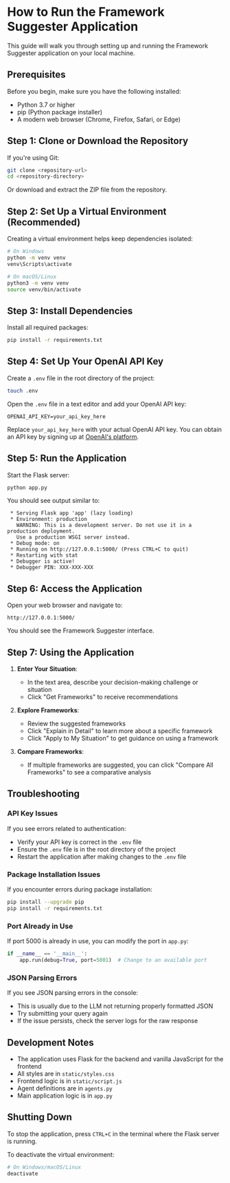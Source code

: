 # How to Run the Framework Suggester Application

This guide will walk you through setting up and running the Framework Suggester application on your local machine.

## Prerequisites

Before you begin, make sure you have the following installed:
- Python 3.7 or higher
- pip (Python package installer)
- A modern web browser (Chrome, Firefox, Safari, or Edge)

## Step 1: Clone or Download the Repository

If you're using Git:
```bash
git clone <repository-url>
cd <repository-directory>
```

Or download and extract the ZIP file from the repository.

## Step 2: Set Up a Virtual Environment (Recommended)

Creating a virtual environment helps keep dependencies isolated:

```bash
# On Windows
python -m venv venv
venv\Scripts\activate

# On macOS/Linux
python3 -m venv venv
source venv/bin/activate
```

## Step 3: Install Dependencies

Install all required packages:

```bash
pip install -r requirements.txt
```

## Step 4: Set Up Your OpenAI API Key

Create a `.env` file in the root directory of the project:

```bash
touch .env
```

Open the `.env` file in a text editor and add your OpenAI API key:

```
OPENAI_API_KEY=your_api_key_here
```

Replace `your_api_key_here` with your actual OpenAI API key. You can obtain an API key by signing up at [OpenAI's platform](https://platform.openai.com/).

## Step 5: Run the Application

Start the Flask server:

```bash
python app.py
```

You should see output similar to:
```
 * Serving Flask app 'app' (lazy loading)
 * Environment: production
   WARNING: This is a development server. Do not use it in a production deployment.
   Use a production WSGI server instead.
 * Debug mode: on
 * Running on http://127.0.0.1:5000/ (Press CTRL+C to quit)
 * Restarting with stat
 * Debugger is active!
 * Debugger PIN: XXX-XXX-XXX
```

## Step 6: Access the Application

Open your web browser and navigate to:
```
http://127.0.0.1:5000/
```

You should see the Framework Suggester interface.

## Step 7: Using the Application

1. **Enter Your Situation**:
   - In the text area, describe your decision-making challenge or situation
   - Click "Get Frameworks" to receive recommendations

2. **Explore Frameworks**:
   - Review the suggested frameworks
   - Click "Explain in Detail" to learn more about a specific framework
   - Click "Apply to My Situation" to get guidance on using a framework

3. **Compare Frameworks**:
   - If multiple frameworks are suggested, you can click "Compare All Frameworks" to see a comparative analysis

## Troubleshooting

### API Key Issues
If you see errors related to authentication:
- Verify your API key is correct in the `.env` file
- Ensure the `.env` file is in the root directory of the project
- Restart the application after making changes to the `.env` file

### Package Installation Issues
If you encounter errors during package installation:
```bash
pip install --upgrade pip
pip install -r requirements.txt
```

### Port Already in Use
If port 5000 is already in use, you can modify the port in `app.py`:
```python
if __name__ == '__main__':
    app.run(debug=True, port=5001)  # Change to an available port
```

### JSON Parsing Errors
If you see JSON parsing errors in the console:
- This is usually due to the LLM not returning properly formatted JSON
- Try submitting your query again
- If the issue persists, check the server logs for the raw response

## Development Notes

- The application uses Flask for the backend and vanilla JavaScript for the frontend
- All styles are in `static/styles.css`
- Frontend logic is in `static/script.js`
- Agent definitions are in `agents.py`
- Main application logic is in `app.py`

## Shutting Down

To stop the application, press `CTRL+C` in the terminal where the Flask server is running.

To deactivate the virtual environment:
```bash
# On Windows/macOS/Linux
deactivate
```
